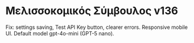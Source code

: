 # Μελισσοκομικός Σύμβουλος v136

Fix: settings saving, Test API Key button, clearer errors. Responsive mobile UI. Default model gpt-4o-mini (GPT-5 nano).